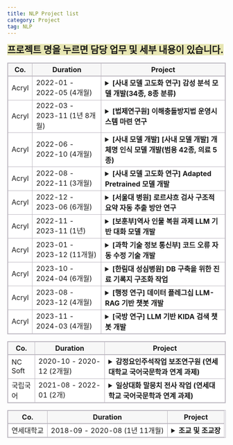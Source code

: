```yaml
---
title: NLP Project list
category: Project
tag: NLP
---
```


<span style="background-color:#E7E6B2; font-size : 16pt"><strong>프로젝트 명을 누르면 담당 업무 및 세부 내용이 있습니다.</strong></span>

<html>
  <head>
    <style type="text/css">
      .line{border-bottom: 1px solid #BDB8C1;}
      .line2{border-bottom: 2px solid #BDB8C1;}
      .line3{border-bottom: 1px solid #BDB8C1; background-color: #F7F7F7;}
      .line4{border-bottom: 2px solid #BDB8C1; background-color: #F7F7F7;}
      table, th, td {
         border:1px solid #BDB8C1;
         background-color: #FFFFFF;
       }
    </style>
   </head>
   <body>
     <table style="border-collapse:collapse">
       <tr>
         <th class="line4" bgcolor="#F8F7F9">Co.</th>
         <th class="line4" bgcolor="#F8F7F9">Duration</th>
         <th class="line4" bgcolor="#F8F7F9">Project</th>
       </tr>
       <tr>
         <td class="line">Acryl</td>
         <td class="line">2022-01 - 2022-05 (4개월)</td>
         <td class="line">
           <details>
           <summary><span class="glyphicon glyphicon-menu-right"></span>
            <span class="glyphicon glyphicon-option-horizontal" style="display:none"></span><strong>[사내 모델 고도화 연구] 감성 분석 모델 개발(34종, 8종 분류)</strong></summary>
              <li>담당 업무:</li>
                  1) 한국어 감성 class 선정<br>
                  2) 데이터 수집<br>
                  3) 감성 분류 모델 개발<br>
              <br>
              <li>사용 기술: </li>
                  1) 한국어 감성 분석 및 감정 표현 분류와 관련된 언어학 지식<br>
                  2) NLP-classifiacation model 개발 기술(최종 모델: Koelectra)<br>
               <br>
              <li>개발 언어: python (framework: pytorch)</li> 
               <br>
              <li>수행 업무 요약:</li>
                  한국어 감성 분석 및 감정 표현 분류와 관련된 언어학 지식을 활용하여 34종, 8종의 한국어 감성 분류 모델을 개발하였습니다. 34종, 8종 감성 분류 모델은 각각 f1-score 78, 84로 개발 종료 되었으며 해당 모델은 현재 우울증 판별 사업, 아동 돌보미 봇 사업, 역사 인물 복원 사업 등 다양한 사업에 활용되고 있습니다. <br>
               <br>
              <li>개발물 산출 기여도: 100%</li>
            </details>
          </td>
       </tr>
       <tr>
         <td class="line">Acryl</td>
         <td class="line">2022-03 - 2023-11 (1년 8개월)</td>
         <td class="line">
           <details>
           <summary><span class="glyphicon glyphicon-menu-right"></span>
            <span class="glyphicon glyphicon-option-horizontal" style="display:none"></span><strong>[법제연구원] 이해충돌방지법 운영시스템 마련 연구</strong></summary>
              <li>담당 업무: </li>
                  1) 자연어처리 분류 모델 기반 관련 법률 추천 서비스 개발 플로우 제안<br>
              <br>
              <li>사용 기술: </li>
                  1) NLP-classifiacation model 관련 지식<br>
              <br>
              <li>수행 업무 요약:</li>
                  "데이터기반 이해충돌방지법 운영시스템 마련 연구" 연구 보고서의 인공지능 적용 방안 제안 부분을 맡아 해당 법률 관련 운영 시스템 구축에 적용 가능한 자연어처리 기술들을 제시하고 구체적인 구현 방안을 제안하였습니다.<br>
            </details>
          </td>
       </tr>
       <tr>
         <td class="line">Acryl</td>
         <td class="line">2022-06 - 2022-10 (4개월)</td>
         <td class="line">
           <details>
           <summary><span class="glyphicon glyphicon-menu-right"></span>
            <span class="glyphicon glyphicon-option-horizontal" style="display:none"></span><strong>[사내 모델 개발] [사내 모델 개발] 개체명 인식 모델 개발(범용 42종, 의료 5종)</strong></summary>
              <li>담당 업무: </li>
                  1) 범용/의료 개체명 인식 모델 개발<br>
              <br>
              <li>사용 기술: </li>
                  1) NLP-classifiacation model 개발 기술(최종 모델: Koelectra_bilstm_CRF (3 bilstm layer))<br>
              <br>
              <li>개발 언어: python (framework: pytorch)</li>
              <br>
              <li>수행 업무 요약:</li>
                  인공지능 기반 헬스케어 플랫폼 회사인 아크릴에서 다양한 사업에 활용할 bio NER 모델(5 class)과 각종 정부 과제에서 사용할 범용 개체명 인식 모델(42 class)을 개발하였습니다. 의료 개체명 인식 모델의 경우 f1-score 83, 범용 개체명 인식 모델의 경우 f1-score 94로 개발 종료 후 경희대 한방병원 검색 시스템, 저작권 보호원 사업 등 다양한 사업에 활용되고 있습니다.<br>
              <br>
              <li>개발물 산출 기여도: 100%</li>
            </details>
          </td>
       </tr>
       <tr>
         <td class="line">Acryl</td>
         <td class="line"> 2022-08 - 2022-11 (3개월)</td>
         <td class="line">
           <details>
           <summary><span class="glyphicon glyphicon-menu-right"></span>
            <span class="glyphicon glyphicon-option-horizontal" style="display:none"></span><strong>[사내 모델 고도화 연구] Adapted Pretrained 모델 개발</strong></summary>
              <li>담당 업무: </li>
                  1) 특수 도메인에 사용될 Pretrained model 추가 학습 모델 개발(BERT, Electra, Roberta)<br>
              <br>
              <li>사용 기술: </li>
                  1) MLM task 수행 모델 구현 기술 (BERT, Electra, Roberta 적용)<br>
              <br>
              <li>개발 언어: python (framework: pytorch)</li>
              <br>
              <li>수행 업무 요약:</li>
                  헬스케어, 법률 등 일상적으로 사용되는 문어 혹은 구어와 상이한 어휘가 다수 분포된 도메인에 사용될 사전학습 모델을 개발하였습니다.<br>
              <br>
              <li>개발물 산출 기여도: 100%</li>
            </details>
          </td>
       </tr>
       <tr>
         <td class="line">Acryl</td>
         <td class="line"> 2022-12 - 2023-06 (6개월)</td>
         <td class="line">
           <details>
           <summary><span class="glyphicon glyphicon-menu-right"></span>
            <span class="glyphicon glyphicon-option-horizontal" style="display:none"></span><strong>[서울대 병원] 로르샤흐 검사 구조적 요약 자동 추출 방안 연구</strong></summary>
              <li>담당 업무: </li>
                  1) 생성 모델을 활용한 로르샤흐 검사 내용 전사 결과 구조적 요약 변환 방안 제안<br>
                  2) 감성 분석 모델을 활용한 로르샤흐 문장 검사 데모 개발<br>
              <br>
              <li>사용 기술: </li>
                  1) 자연어처리 생성 모델 관련 지식<br>
                  2) NLP-classifiacation model<br>
              <br>
              <li>수행 업무 요약:</li>
                  서울대 병원 정신과에서 진행한 로르샤흐 검사 내용 구조적 요약 자동 변환 과제 poc를 위해 생성 모델 활용 방안을 제안하였고, 제가 개발한 감성 분석 모델을 사용한 데모 페이지를 개발하였습니다. <br>
              <br>
              <li>개발물 산출 기여도: 100%</li>
            </details>
          </td>
       </tr>
       <tr>
         <td class="line">Acryl</td>
         <td class="line"> 2022-11 - 2023-11 (1년)</td>
         <td class="line">
           <details>
           <summary><span class="glyphicon glyphicon-menu-right"></span>
            <span class="glyphicon glyphicon-option-horizontal" style="display:none"></span><strong>[보훈부]역사 인물 복원 과제 LLM 기반 대화 모델 개발</strong></summary>
              <li>담당 업무: </li>
                  1) LLM 기반 멀티턴  대화 모델 개발<br>
                  2) LLM instruction data 수집 및 전처리<br>
                  3) 윤리 검증 모델 개발<br>
                  4) 윤리 검증 모델 학습 데이터 수집<br>
                  5) 감성 분석 모델 제공<br>
              <br>
              <li>사용 기술: </li>
                  1) LLM instruction tuning 기술 (LLaMa 2 13B Qlora tuning)<br>
                  2) Data 전처리 (vicuna + dolly + alpaca + korquad1.0 + korquad2.0 각 데이터별 특성 분석 후 동일한 instruction data로 변형)<br>
                  3) Retrieval Augmented Generation 기반 챗봇 개발 기술<br>
                  4) RAG에 사용될 vectorstore 구축<br>
                  5) NLP-classifiacation model 개발 기술<br>
              <br>
              <li>개발 언어: python (framework: pytorch/ rag pipeline 구축에 사용된 library: Langchain / vectorstore: FAISS)</li>
              <br>
              <li>수행 업무 요약:</li>
                  LLM 기반 멀티턴 대화 모델 개발을 담당하였습니다. LLM의 환각현상을 줄이기 위해 RAG 기술을 적용하였으며, Retriever 정확도를 높이기 위해 vectorstore 저장 시 metadata에 데이터 출처와 소제목을 함께 저장하였습니다. 윤리 검증 모델의 경우 네 가지 데이터를 수집하여 학습시켰으며, f1-score 90.6으로 고객사 조건을 충족시켰습니다. 또한 사내 감성 분석 모델 담당자로서 사용자 감성 판별에 사용할 감성 분석 모델 api를 제공하였습니다.<br>
              <br>
              <li>대화 모델 50%(2인 협동 개발), 윤리 검증 모델 100%, 감성 분석 모델 100%</li>
            </details>
          </td>
       </tr>
       <tr>
         <td class="line">Acryl</td>
         <td class="line"> 2023-01 - 2023-12 (11개월)</td>
         <td class="line">
           <details>
           <summary><span class="glyphicon glyphicon-menu-right"></span>
            <span class="glyphicon glyphicon-option-horizontal" style="display:none"></span><strong>[과학 기술 정보 통신부] 코드 오류 자동 수정 기술 개발</strong></summary>
              <li>담당 업무: </li>
                  1) LLM 기반 일상  대화 모델 개발<br>
                  2) instruction data 수집 및 전처리<br>
              <br>
              <li>사용 기술: </li>
                  1) LLM instruction tuning 기술 (LLaMa 2 13B Lora tuning)<br>
                  2) Data 전처리 (vicuna + dolly + alpaca + korquad1.0 + korquad2.0 각 데이터별 특성 분석 후 동일한 instruction data로 변형)<br>
              <br>
              <li>개발 언어: python (framework: pytorch/ demo page 개발 시 사용된 library: gradio)</li>
              <br>
              <li>수행 업무 요약:</li>
                  LLM 기반 일상 대화 챗봇 데모에 사용될 모델을 개발하였습니다.<br>
              <br>
              <li>개발물 산출 기여도: 100%</li>
            </details>
          </td>
       </tr>
       <tr>
         <td class="line">Acryl</td>
         <td class="line"> 2023-10 - 2024-04 (6개월)</td>
         <td class="line">
           <details>
           <summary><span class="glyphicon glyphicon-menu-right"></span>
            <span class="glyphicon glyphicon-option-horizontal" style="display:none"></span><strong>[한림대 성심병원] DB 구축을 위한 진료 기록지 구조화 작업</strong></summary>
                <li>담당 업무: </li>
                    1) K-cure DB column에 맞는 의료 개체명 인식 모델 개발<br>
                    2) EMR 데이터의 K-cure DB화를 위한 후처리 모듈 개발<br>
                <br>
                <li>사용 기술: </li>
                    1) NLP-classifiacation model 개발 기술<br>
                    2) 후처리 모듈 구축을 위한 EMR 데이터 분석<br>
                <br>
                <li>개발 언어: python (framework: pytorch)</li>
                <br>
                <li>수행 업무 요약:</li>
                    유방암 K-cure DB 구축을 위해 EMR 데이터 내 의료 개체명을 추출할 NER 모델을 개발하였고, 해당 모델을 통해 추출된 항목을 K-cure에서 요구하는 항목으로 변환하는 후처리 모듈을 개발하였습니다. K-cure column 전체에 대하여 평균 accuracy 91.3점으로 과제를 종료하였습니다.<br>
                <br>
                <li>개발물 산출 기여도: 100%</li>
            </details>
          </td>
       </tr>
       <tr>
         <td class="line">Acryl</td>
         <td class="line">2023-08 - 2023-12 (4개월)</td>
         <td class="line">
           <details>
           <summary><span class="glyphicon glyphicon-menu-right"></span>
            <span class="glyphicon glyphicon-option-horizontal" style="display:none"></span><strong>[행정 연구] 데이터 플레그십 LLM-RAG 기반 챗봇 개발</strong></summary>
              <li>담당 업무: </li>
                  1) LLM 기반 검색 시스템 개발<br>
              <br>
              <li>사용 기술: </li>
                  1) Retrieval Augmented Generation 기반 검색 시스템 개발 기술 <br>
                        - metadata filtering<br>
                        - hierarchical similarity search -> 3단계<br>
                          (1. query <-> document summary similarity search<br>
                           2. vectorstore내에서 1번에서 검색된 document를 기반으로 similarity search (속도 향상을 위한 filtering)<br>
                           3. retriever 정의 시 2번에서 검색된 document를 기반으로 similarity search)<br>
                        - translate(en->ko)<br>
                        - binary vectorstore(document type)<br>
                        - diverse Prompts(query type)<br>
                        - data summary for metadata<br>
                        - similarity-based reordering<br>
                        - return source file<br>
                        - 좋아요 싫어요 버튼 추가<br>
                        - [답변 일시, 소요 시간, 질문, 답변, 사용자 ip] 저장 기능 추가<br>
                  2) RAG에 사용될 vectorstore 구축<br>
              <br>
              <li>개발 언어: python (framework: pytorch/ rag pipeline 구축에 사용된 library: Langchain / vectorstore: FAISS)</li>
              <br>
              <li>수행 업무 요약:</li>
                  openai 에서 공개한 GPT-4-turbo 모델을 사용하여 LLM 기반 검색 시스템 개발을 담당하였습니다. <br>
                  openai api 사용이 계약 사항에 있어 개발 기간동안 모델 개발보다 RAG pipeline의 정교화에 많은 시간을 할애하였습니다. <br>
                  retrieval 결과의 정확도 향상을 위해 hierarchical similarity search를 수행하였으며, vectorstore metadata에 문서 요약 결과를 저장하여 retrieval 시 해당 정보를 활용하였습니다. <br>
                  데이터 분석 결과, 일반 갈등 이론 문서와 특정 갈등 예시에 대한 문서로 나뉘는 것을 확인하여 각각 다른 prompt를 적용하여 사용자가 느끼는 검색 품질을 높였습니다. <br>
                  마지막으로, gpt-4-turbo의 영어 답변 반환 문제를 해결하기 위해 영-한 번역 플로우를 추가하였습니다.  <br>
              <br>
              <li>개발물 산출 기여도: 100%</li>
            </details>
          </td>
       </tr>
       <tr>
         <td class="line">Acryl</td>
         <td class="line"> 2023-11 - 2024-03 (4개월)</td>
         <td class="line">
           <details>
           <summary><span class="glyphicon glyphicon-menu-right"></span>
            <span class="glyphicon glyphicon-option-horizontal" style="display:none"></span><strong>[국방 연구] LLM 기반 KIDA 검색 챗봇 개발</strong></summary>
              <li>담당 업무: </li>
                  1) LLM 기반 검색 챗봇 개발<br>
              <br>
              <li>사용 기술: </li>
                  1) sLLM instruction tuning 기술 (Mistral, Solar DPO+Qlora tuning/ 7.24B,10.7B 모델 Merge)<br>
                  2) pdf로부터 instruction data 추출<br>
                  3) Model Merge(mergekit)<br>
                  4) Model Quantization (AWQ)<br>
                  5) Retrieval Augmented Generation 기반 검색 시스템 개발 기술 <br>
              <br>
              <li>개발 언어: python (framework: pytorch/ rag pipeline 구축에 사용된 library: Langchain / vectorstore: FAISS)</li>
              <br>
              <li>수행 업무 요약:</li>
                  DPO+Qlora를 통한 sLLM instruction tuning<br>
              <br>
              <li>개발물 산출 기여도: 100%</li>
            </details>
          </td>
       </tr>
   </table>
 </body>
</html>



<html>
  <head>
    <style type="text/css">
      .line{border-bottom: 1px solid #BDB8C1;}
      .line2{border-bottom: 2px solid #BDB8C1;}
      .line3{border-bottom: 1px solid #BDB8C1; background-color: #F7F7F7;}
      .line4{border-bottom: 2px solid #BDB8C1; background-color: #F7F7F7;}
      table, th, td {
         border:1px solid #BDB8C1;
         background-color: #FFFFFF;
       }
    </style>
   </head>
   <body>
     <table style="border-collapse:collapse">
       <tr>
         <th class="line4" bgcolor="#F8F7F9">Co.</th>
         <th class="line4" bgcolor="#F8F7F9">Duration</th>
         <th class="line4" bgcolor="#F8F7F9">Project</th>
       </tr>
       <tr>
         <td class="line">NC Soft</td>
         <td class="line">2020-10 - 2020-12 (2개월)</td>
         <td class="line">
           <details>
           <summary><span class="glyphicon glyphicon-menu-right"></span>
            <span class="glyphicon glyphicon-option-horizontal" style="display:none"></span><strong>감정요인주석작업 보조연구원 (연세대학교 국어국문학과 연계 과제)</strong></summary>
              <li>담당 업무: </li>
                  1) 텍스트 감성 요인 라벨링<br>
              <br>
              <li>사용 기술: </li>
                  1) 한국어 감성 분석 및 감정 표현과 관련된 언어학 지식<br>
              <br>
              <li>수행 업무 요약:</li>
                  문장 감성과 해당 감성을 결정하는 동사, 형용사에 대한 정보를 태깅하는 업무를 맡았습니다.<br>
            </details>
          </td>
       </tr>
       <tr>
         <td class="line">국립국어</td>
         <td class="line">2021-08 - 2022-01 (2개)</td>
         <td class="line">
           <details>
           <summary><span class="glyphicon glyphicon-menu-right"></span>
            <span class="glyphicon glyphicon-option-horizontal" style="display:none"></span><strong>일상대화 말뭉치 전사 작업 (연세대학교 국어국문학과 연계 과제)</strong></summary>
              <li>담당 업무: </li>
                  1) 텍스트 감성 요인 라벨링<br>
              <br>
              <li>사용 기술: </li>
                  1) 한국어 감성 분석 및 감정 표현과 관련된 언어학 지식<br>
              <br>
              <li>수행 업무 요약:</li>
                  녹음된 일상 대화를 전사하는 업무를 맡았습니다. 대화분석론을 공부하며 경험한 대화 전사 경험을 통해 빠르고 정확한 전사 결과를 전달하였습니다.<br>
            </details>
          </td>
       </tr>
   </table>
 </body>
</html>


<html>
  <head>
    <style type="text/css">
      .line{border-bottom: 1px solid #BDB8C1;}
      .line2{border-bottom: 2px solid #BDB8C1;}
      .line3{border-bottom: 1px solid #BDB8C1; background-color: #F7F7F7;}
      .line4{border-bottom: 2px solid #BDB8C1; background-color: #F7F7F7;}
      table, th, td {
         border:1px solid #BDB8C1;
         background-color: #FFFFFF;
       }
    </style>
   </head>
   <body>
     <table style="border-collapse:collapse">
       <tr>
         <th class="line4" bgcolor="#F8F7F9">Co.</th>
         <th class="line4" bgcolor="#F8F7F9">Duration</th>
         <th class="line4" bgcolor="#F8F7F9">Project</th>
       </tr>
       <tr>
         <td class="line">연세대학교</td>
         <td class="line">2018-09 - 2020-08 (1년 11개월)</td>
         <td class="line">
           <details>
           <summary><span class="glyphicon glyphicon-menu-right"></span>
            <span class="glyphicon glyphicon-option-horizontal" style="display:none"></span><strong>조교 및 조교장</strong></summary>
              <li>담당 업무: </li>
                  1) 학과 행사 관리<br>
                  2) 학과 전공 수업 관리 (과제 관리, 시험 감독 등)<br>
                  3) 학과 교수님 보조 업무<br>
                  4) (조교장 업무)학기별 수업 개설<br>
                  5) (조교장 업무) 학과 행정 업무<br>
                  6) (조교장 업무) 학과 행사 관리<br>
                  7) (조교장 업무) 일반 조교 근무 관리<br>
            </details>
          </td>
       </tr>
   </table>
 </body>
</html>
